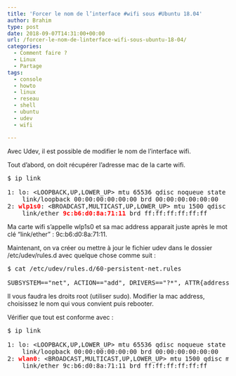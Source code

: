 ```yaml
---
title: 'Forcer le nom de l’interface #wifi sous #Ubuntu 18.04'
author: Brahim
type: post
date: 2018-09-07T14:31:00+00:00
url: /forcer-le-nom-de-linterface-wifi-sous-ubuntu-18-04/
categories:
  - Comment faire ?
  - Linux
  - Partage
tags:
  - console
  - howto
  - linux
  - reseau
  - shell
  - ubuntu
  - udev
  - wifi

---
```

Avec Udev, il est possible de modifier le nom de l&#8217;interface wifi.

Tout d&#8217;abord, on doit récupérer l&#8217;adresse mac de la carte wifi.<!--more-->

<pre>$ ip link

1: lo: &lt;LOOPBACK,UP,LOWER_UP&gt; mtu 65536 qdisc noqueue state UNKNOWN mode DEFAULT group default qlen 1000
    link/loopback 00:00:00:00:00:00 brd 00:00:00:00:00:00
2: <span style="color: #ff0000;"><strong>wlp1s0</strong></span>: &lt;BROADCAST,MULTICAST,UP,LOWER_UP&gt; mtu 1500 qdisc mq state UP mode DORMANT group default qlen 1000
    link/ether <span style="color: #ff0000;"><strong>9c:b6:d0:8a:71:11</strong></span> brd ff:ff:ff:ff:ff:ff
</pre>

Ma carte wifi s&#8217;appelle wlp1s0 et sa mac address apparait juste après le mot clé &#8220;link/ether&#8221; : 9c:b6:d0:8a:71:11.

Maintenant, on va créer ou mettre à jour le fichier udev dans le dossier /etc/udev/rules.d avec quelque chose comme suit :

<pre>$ cat /etc/udev/rules.d/60-persistent-net.rules

SUBSYSTEM=="net", ACTION=="add", DRIVERS=="?*", ATTR{address}=="<strong><span style="color: #ff0000;">9c:b6:d0:8a:71:11</span></strong>", ATTR{type}=="1", NAME="<strong><span style="color: #ff0000;">wlan0</span></strong>"</pre>

Il vous faudra les droits root (utiliser sudo). Modifier la mac address, choisissez le nom qui vous convient puis rebooter.

Vérifier que tout est conforme avec :

<pre>$ ip link

1: lo: &lt;LOOPBACK,UP,LOWER_UP&gt; mtu 65536 qdisc noqueue state UNKNOWN mode DEFAULT group default qlen 1000
    link/loopback 00:00:00:00:00:00 brd 00:00:00:00:00:00
2: <strong><span style="color: #ff0000;">wlan0</span></strong>: &lt;BROADCAST,MULTICAST,UP,LOWER_UP&gt; mtu 1500 qdisc mq state UP mode DORMANT group default qlen 1000
    link/ether 9c:b6:d0:8a:71:11 brd ff:ff:ff:ff:ff:ff
</pre>
